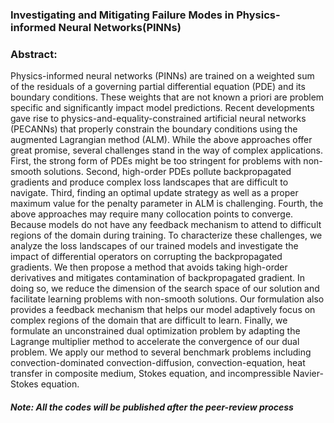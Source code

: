### Investigating and Mitigating Failure Modes in Physics-informed Neural Networks(PINNs)


### Abstract:
Physics-informed neural networks (PINNs) are trained on a weighted sum of the residuals of a governing partial differential equation (PDE) and its boundary conditions. These weights that are not known a priori are problem specific and significantly impact model predictions. Recent developments gave rise to physics-and-equality-constrained artificial neural networks (PECANNs) that properly constrain the boundary conditions using the augmented Lagrangian method (ALM). While the above approaches offer great promise, several challenges stand in the way of complex applications. First, the strong form of PDEs might be too stringent for problems with non-smooth solutions. Second, high-order PDEs pollute backpropagated gradients and produce complex loss landscapes that are difficult to navigate. Third, finding an optimal update strategy as well as a proper maximum value for the penalty parameter in ALM is challenging. Fourth, the above approaches may require many collocation points to converge. Because models do not have any feedback mechanism to attend to difficult regions of the domain during training. To characterize these challenges, we analyze the loss landscapes of our trained models and investigate the impact of differential operators on corrupting the backpropagated gradients. We then propose a method that avoids taking high-order derivatives and mitigates contamination of backpropagated gradient. In doing so, we reduce the dimension of the search space of our solution and facilitate learning problems with non-smooth solutions. Our formulation also provides a feedback mechanism that helps our model adaptively focus on complex regions of the domain that are difficult to learn. Finally, we formulate an unconstrained dual optimization problem by adapting the Lagrange multiplier method to accelerate the convergence of our dual problem. We apply our method to several benchmark problems including convection-dominated convection-diffusion, convection-equation, heat transfer in composite medium, Stokes equation, and incompressible Navier-Stokes equation.


##### Note: All the codes will be published after the peer-review process
